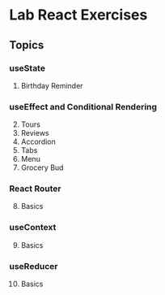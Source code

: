 # Lab React Exercises

## Topics

### useState

1. Birthday Reminder

### useEffect and Conditional Rendering

2. Tours
3. Reviews
4. Accordion
5. Tabs
6. Menu
7. Grocery Bud

### React Router

8. Basics

### useContext

9. Basics

### useReducer

10. Basics

